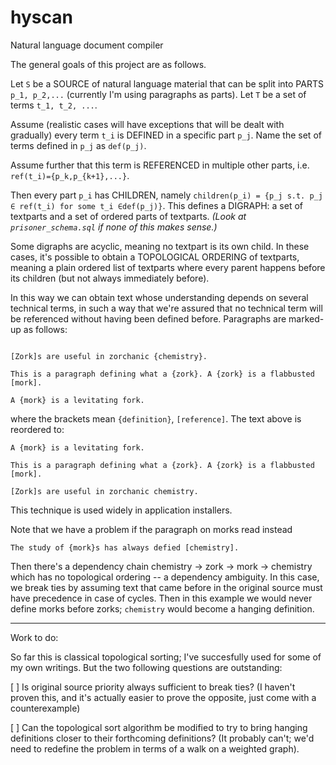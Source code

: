 # hyscan
Natural language document compiler

The general goals of this project are as follows.

Let `S` be a SOURCE of natural language material that can be split into PARTS `p_1, p_2,...` (currently I'm using paragraphs as parts). Let `T` be a set of terms `t_1, t_2, ...`. 

Assume (realistic cases will have exceptions that will be dealt with gradually) every term `t_i` is DEFINED in a specific part `p_j`. Name the set of terms defined in `p_j` as `def(p_j)`.  

Assume further that this term is REFERENCED in multiple other parts, i.e. `ref(t_i)={p_k,p_{k+1},...}`. 

Then every part `p_i` has CHILDREN, namely `children(p_i) = {p_j s.t. p_j ∈ ref(t_i) for some t_i ∈def(p_j)}`. This defines a DIGRAPH: a set of textparts and a set of ordered parts of textparts. *(Look at `prisoner_schema.sql` if none of this makes sense.)*

Some digraphs are acyclic, meaning no textpart is its own child. In these cases, it's possible to obtain a TOPOLOGICAL ORDERING of textparts, meaning a plain ordered list of textparts where every parent happens before its children (but not always immediately before). 

In this way we can obtain text whose understanding depends on several technical terms, in such a way that we're assured that no technical term will be referenced without having been defined before. Paragraphs are marked-up as follows:


```

[Zork]s are useful in zorchanic {chemistry}.

This is a paragraph defining what a {zork}. A {zork} is a flabbusted [mork].

A {mork} is a levitating fork.

```

where the brackets mean `{definition}`, `[reference]`. The text above is reordered to:


```
A {mork} is a levitating fork.

This is a paragraph defining what a {zork}. A {zork} is a flabbusted [mork].

[Zork]s are useful in zorchanic chemistry.

```

This technique is used widely in application installers.

Note that we have a problem if the paragraph on morks read instead


```
The study of {mork}s has always defied [chemistry].
```

Then there's a dependency chain chemistry -> zork -> mork -> chemistry which has no topological ordering -- a dependency ambiguity. In this case, we break ties by assuming text that came before in the original source must have precedence in case of cycles. Then in this example we would never define morks before zorks; `chemistry` would become a hanging definition.

--- 

Work to do:

So far this is classical topological sorting; I've succesfully used for some of my own writings. But the two following questions are outstanding:

[ ] Is original source priority always sufficient to break ties? (I haven't proven this, and it's actually easier to prove the opposite, just come with a counterexample)

[ ] Can the topological sort algorithm be modified to try to bring hanging definitions closer to their forthcoming definitions? (It probably can't; we'd need to redefine the problem in terms of a walk on a weighted graph).

